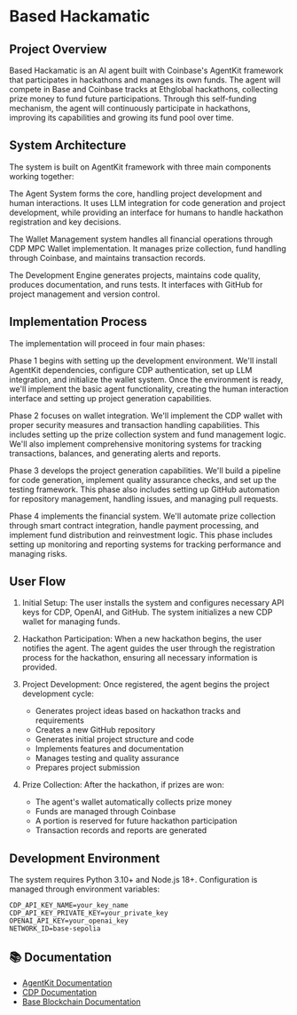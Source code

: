# Based Hackamatic

## Project Overview

Based Hackamatic is an AI agent built with Coinbase's AgentKit framework that participates in hackathons and manages its own funds. The agent will compete in Base and Coinbase tracks at Ethglobal hackathons, collecting prize money to fund future participations. Through this self-funding mechanism, the agent will continuously participate in hackathons, improving its capabilities and growing its fund pool over time.

## System Architecture

The system is built on AgentKit framework with three main components working together:

The Agent System forms the core, handling project development and human interactions. It uses LLM integration for code generation and project development, while providing an interface for humans to handle hackathon registration and key decisions.

The Wallet Management system handles all financial operations through CDP MPC Wallet implementation. It manages prize collection, fund handling through Coinbase, and maintains transaction records.

The Development Engine generates projects, maintains code quality, produces documentation, and runs tests. It interfaces with GitHub for project management and version control.

## Implementation Process

The implementation will proceed in four main phases:

Phase 1 begins with setting up the development environment. We'll install AgentKit dependencies, configure CDP authentication, set up LLM integration, and initialize the wallet system. Once the environment is ready, we'll implement the basic agent functionality, creating the human interaction interface and setting up project generation capabilities.

Phase 2 focuses on wallet integration. We'll implement the CDP wallet with proper security measures and transaction handling capabilities. This includes setting up the prize collection system and fund management logic. We'll also implement comprehensive monitoring systems for tracking transactions, balances, and generating alerts and reports.

Phase 3 develops the project generation capabilities. We'll build a pipeline for code generation, implement quality assurance checks, and set up the testing framework. This phase also includes setting up GitHub automation for repository management, handling issues, and managing pull requests.

Phase 4 implements the financial system. We'll automate prize collection through smart contract integration, handle payment processing, and implement fund distribution and reinvestment logic. This phase includes setting up monitoring and reporting systems for tracking performance and managing risks.

## User Flow

1. Initial Setup:
   The user installs the system and configures necessary API keys for CDP, OpenAI, and GitHub. The system initializes a new CDP wallet for managing funds.

2. Hackathon Participation:
   When a new hackathon begins, the user notifies the agent. The agent guides the user through the registration process for the hackathon, ensuring all necessary information is provided.

3. Project Development:
   Once registered, the agent begins the project development cycle:
   - Generates project ideas based on hackathon tracks and requirements
   - Creates a new GitHub repository
   - Generates initial project structure and code
   - Implements features and documentation
   - Manages testing and quality assurance
   - Prepares project submission

4. Prize Collection:
   After the hackathon, if prizes are won:
   - The agent's wallet automatically collects prize money
   - Funds are managed through Coinbase
   - A portion is reserved for future hackathon participation
   - Transaction records and reports are generated

## Development Environment

The system requires Python 3.10+ and Node.js 18+. Configuration is managed through environment variables:

```plaintext
CDP_API_KEY_NAME=your_key_name
CDP_API_KEY_PRIVATE_KEY=your_private_key
OPENAI_API_KEY=your_openai_key
NETWORK_ID=base-sepolia
```

## 📚 Documentation

- [AgentKit Documentation](https://docs.cdp.coinbase.com/agentkit/docs/welcome)
- [CDP Documentation](https://docs.cdp.coinbase.com)
- [Base Blockchain Documentation](https://docs.base.org/)
